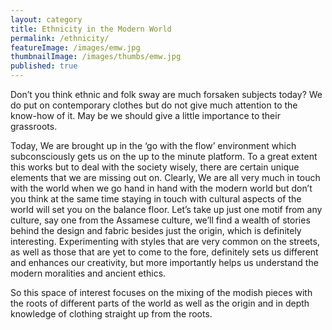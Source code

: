 ```yaml
---
layout: category
title: Ethnicity in the Modern World
permalink: /ethnicity/
featureImage: /images/emw.jpg
thumbnailImage: /images/thumbs/emw.jpg
published: true
---
```

Don’t you think ethnic and folk sway are much forsaken subjects today? We do put on contemporary clothes but do not give much attention to the know-how of it.  May be we should give a little importance to their grassroots.

Today, We are brought up in the ‘go with the flow’ environment which subconsciously gets us on the up to the minute platform. To a great extent this works but to deal with the society wisely, there are certain unique elements that we are missing out on. Clearly, We are all very much in touch with the world when we go hand in hand with the modern world but don’t you think at the same time staying in touch with cultural aspects of the world will set you on the balance floor. Let’s take up just one motif from any culture, say one from the Assamese culture, we’ll find a wealth of stories behind the design and fabric besides just the origin, which is definitely interesting. Experimenting with styles that are very common on the streets, as well as those that are yet to come to the fore, definitely sets us different and enhances our creativity, but more importantly helps us understand the modern moralities and ancient ethics.

So this space of interest focuses on the mixing of the modish pieces with the roots of different parts of the world as well as the origin and in depth knowledge of clothing straight up from the roots.
